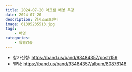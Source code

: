 ```yaml
---
title: 2024-07-20 아크샘 배영 특강
date: 2024-07-20
description: 경서스포츠센터
image: 61395235513.jpg
tags:
    - 배영
categories:
    - 특별강습
---
```


- 참가신청: https://band.us/band/93484357/post/159
- 앨범: https://band.us/band/93484357/album/80876148

<!-- ![](./2024-07-21-10-46-27.gif) -->